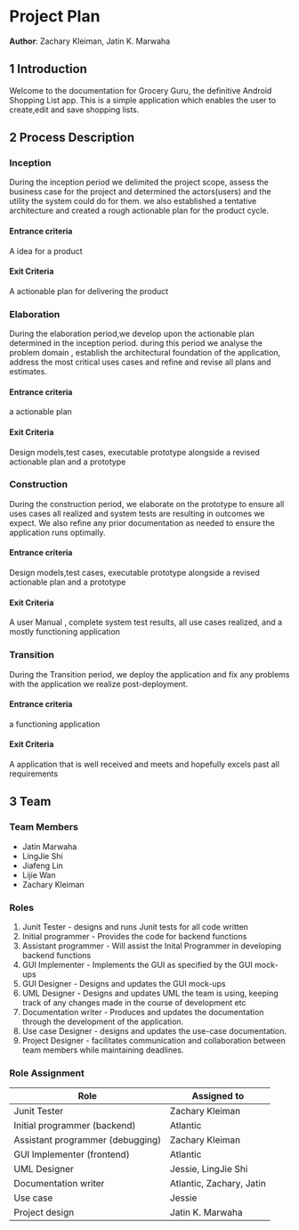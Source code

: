 # Project Plan



**Author**: Zachary Kleiman, Jatin K. Marwaha

## 1 Introduction

Welcome to the documentation for Grocery Guru, the definitive Android Shopping List app.
This is a simple application which enables the user to create,edit and save shopping lists.

## 2 Process Description
### Inception  
During the inception period we delimited the project scope, assess the business case for the project and determined the actors(users) and the utility the system could do for them. we also established a tentative architecture and created a rough actionable plan for the product cycle.
#### Entrance criteria
A idea for a product
#### Exit Criteria
A actionable plan for delivering the product
### Elaboration  
During the elaboration period,we develop upon the actionable plan determined in the inception period. during this period we analyse the problem domain , establish the architectural foundation of the application, address the most critical uses cases and refine and revise all plans and estimates. 
#### Entrance criteria
a actionable plan
#### Exit Criteria
Design models,test cases, executable prototype alongside a revised actionable plan and a prototype
### Construction
During the construction period, we elaborate on the prototype to ensure all uses cases all realized and system tests are resulting in outcomes we expect. We also refine any prior documentation as needed to ensure the application runs optimally.
#### Entrance criteria
Design models,test cases, executable prototype alongside a revised actionable plan and a prototype
#### Exit Criteria
A user Manual , complete system test results, all use cases realized, and a mostly functioning application 
### Transition
During the Transition period, we deploy the application and fix any problems with the application we realize post-deployment. 
#### Entrance criteria
a functioning application 
#### Exit Criteria
A application that is well received and meets and hopefully excels past all requirements


## 3 Team

### Team Members
- Jatin Marwaha
- LingJie Shi
- Jiafeng Lin
- Lijie Wan
- Zachary Kleiman

### Roles
1. Junit Tester - designs and runs Junit tests for all code written
2. Initial programmer - Provides the code for backend functions
3. Assistant programmer - Will assist the Inital Programmer in developing backend functions
4. GUI Implementer - Implements the GUI as specified by the GUI mock-ups
4. GUI Designer - Designs and updates the GUI mock-ups
5. UML Designer - Designs and updates UML the team is using, keeping track of any changes made in the course of development etc
6. Documentation writer - Produces and updates the documentation through the development of the application.
7. Use case Designer - designs and updates the use-case documentation.
8. Project Designer - facilitates communication and collaboration between team members while maintaining deadlines.  
### Role Assignment

| Role                               | Assigned to               |
|------------------------------------|---------------------------|
| Junit Tester                       | Zachary Kleiman           |
| Initial programmer (backend)       | Atlantic                  |
| Assistant programmer (debugging)   | Zachary Kleiman           |
| GUI Implementer (frontend)         | Atlantic                  |
| UML Designer                       | Jessie, LingJie Shi       |
| Documentation writer               | Atlantic, Zachary, Jatin         |
| Use case                           | Jessie                    |
| Project design                     | Jatin K. Marwaha
